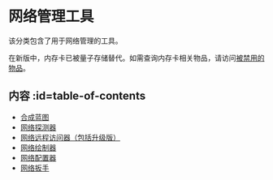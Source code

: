 # 网络管理工具

该分类包含了用于网络管理的工具。

在新版中，内存卡已被量子存储替代。如需查询内存卡相关物品，请访问[被禁用的物品](./Disabled-Items)。

## 内容 :id=table-of-contents

- [合成蓝图](./Crafting-Blueprint)
- [网络探测器](./Network-Probe)
- [网络远程访问器（包括升级版）](./Network-Remote)
- [网络绘制器](./Network-Crayon)
- [网络配置器](./Network-Configurator)
- [网络扳手](./Network-Rake)
